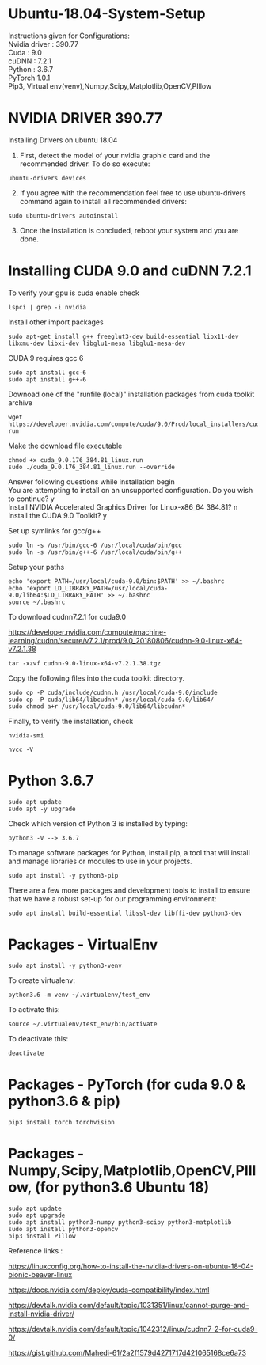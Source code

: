 # Ubuntu-18.04-System-Setup

Instructions given for Configurations:<br/>
Nvidia driver : 390.77<br/>
Cuda : 9.0<br/>
cuDNN : 7.2.1<br/>
Python : 3.6.7<br/>
PyTorch 1.0.1<br/>
Pip3, Virtual env(venv),Numpy,Scipy,Matplotlib,OpenCV,PIllow<br/>

#  NVIDIA DRIVER 390.77

Installing Drivers on ubuntu 18.04<br/>

1. First, detect the model of your nvidia graphic card and the recommended driver. To do so execute:<br/>
```
ubuntu-drivers devices
```
2. If you agree with the recommendation feel free to use ubuntu-drivers command again to install all recommended drivers:<br/>
```
sudo ubuntu-drivers autoinstall
```
3. Once the installation is concluded, reboot your system and you are done.<br/>



# Installing CUDA 9.0 and cuDNN 7.2.1 

To verify your gpu is cuda enable check<br/>
```
lspci | grep -i nvidia
```
Install other import packages<br/>
```
sudo apt-get install g++ freeglut3-dev build-essential libx11-dev libxmu-dev libxi-dev libglu1-mesa libglu1-mesa-dev
```
CUDA 9 requires gcc 6<br/>
```
sudo apt install gcc-6
sudo apt install g++-6
```
Downoad one of the "runfile (local)" installation packages from cuda toolkit archive
```
wget https://developer.nvidia.com/compute/cuda/9.0/Prod/local_installers/cuda_9.0.176_384.81_linux-run
```

Make the download file executable
```
chmod +x cuda_9.0.176_384.81_linux.run
sudo ./cuda_9.0.176_384.81_linux.run --override
```
Answer following questions while installation begin<br/>
You are attempting to install on an unsupported configuration. Do you wish to continue? y<br/>
Install NVIDIA Accelerated Graphics Driver for Linux-x86_64 384.81? n<br/>
Install the CUDA 9.0 Toolkit? y<br/>

Set up symlinks for gcc/g++<br/>
```
sudo ln -s /usr/bin/gcc-6 /usr/local/cuda/bin/gcc
sudo ln -s /usr/bin/g++-6 /usr/local/cuda/bin/g++
```
Setup your paths
```
echo 'export PATH=/usr/local/cuda-9.0/bin:$PATH' >> ~/.bashrc
echo 'export LD_LIBRARY_PATH=/usr/local/cuda-9.0/lib64:$LD_LIBRARY_PATH' >> ~/.bashrc
source ~/.bashrc
```

To download cudnn7.2.1 for cuda9.0

https://developer.nvidia.com/compute/machine-learning/cudnn/secure/v7.2.1/prod/9.0_20180806/cudnn-9.0-linux-x64-v7.2.1.38
```
tar -xzvf cudnn-9.0-linux-x64-v7.2.1.38.tgz
```

Copy the following files into the cuda toolkit directory.
```
sudo cp -P cuda/include/cudnn.h /usr/local/cuda-9.0/include
sudo cp -P cuda/lib64/libcudnn* /usr/local/cuda-9.0/lib64/
sudo chmod a+r /usr/local/cuda-9.0/lib64/libcudnn*
```

Finally, to verify the installation, check
```
nvidia-smi
```
```
nvcc -V
```


#  Python 3.6.7 
```
sudo apt update
sudo apt -y upgrade
```
Check which version of Python 3 is installed by typing:<br/>
```
python3 -V --> 3.6.7
``` 

To manage software packages for Python, install pip, a tool that will install and manage libraries or modules to use in your projects.<br/>
``` 
sudo apt install -y python3-pip
``` 
There are a few more packages and development tools to install to ensure that we have a robust set-up for our programming environment:
```
sudo apt install build-essential libssl-dev libffi-dev python3-dev
``` 

# Packages - VirtualEnv 
``` 
sudo apt install -y python3-venv
``` 
To create virtualenv:<br/>
``` 
python3.6 -m venv ~/.virtualenv/test_env
``` 
To activate this:
``` 
source ~/.virtualenv/test_env/bin/activate
``` 
To deactivate this:<br/>
``` 
deactivate
``` 

#  Packages - PyTorch (for cuda 9.0 & python3.6 & pip) 
``` 
pip3 install torch torchvision
``` 
# Packages - Numpy,Scipy,Matplotlib,OpenCV,PIllow, (for python3.6 Ubuntu 18) 
``` 
sudo apt update
sudo apt upgrade
sudo apt install python3-numpy python3-scipy python3-matplotlib
sudo apt install python3-opencv
pip3 install Pillow
``` 


Reference links :

https://linuxconfig.org/how-to-install-the-nvidia-drivers-on-ubuntu-18-04-bionic-beaver-linux

https://docs.nvidia.com/deploy/cuda-compatibility/index.html

https://devtalk.nvidia.com/default/topic/1031351/linux/cannot-purge-and-install-nvidia-driver/

https://devtalk.nvidia.com/default/topic/1042312/linux/cudnn7-2-for-cuda9-0/

https://gist.github.com/Mahedi-61/2a2f1579d4271717d421065168ce6a73


